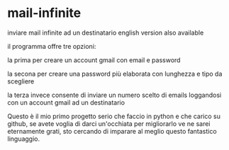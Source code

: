 # mail-infinite
inviare mail infinite ad un destinatario
english version also available


il programma offre tre opzioni: 

la prima per creare un account gmail con email e password 

la secona per creare una password più elaborata con lunghezza e tipo da scegliere
                                
la terza invece consente di inviare un numero scelto di emails loggandosi con un account gmail ad un                                       destinatario


Questo è il mio primo progetto serio che faccio in python e che carico su github, se avete voglia di darci un'occhiata per migliorarlo ve ne sarei eternamente grati, sto cercando di imparare al meglio questo fantastico linguaggio.              
